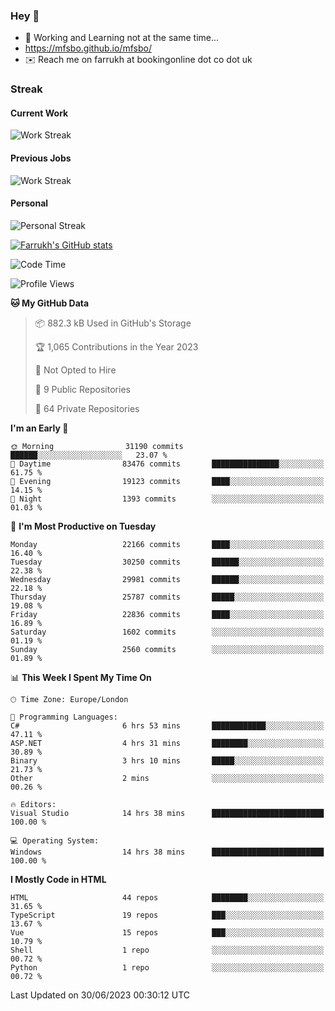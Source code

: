 ### Hey 👋

- 🏃 Working and Learning not at the same time...
- https://mfsbo.github.io/mfsbo/
- ✉️ Reach me on farrukh at bookingonline dot co dot uk

### Streak
#### Current Work
![Work Streak](https://streak-stats.demolab.com/?user=mfsbo)
#### Previous Jobs
![Work Streak](https://streak-stats.demolab.com/?user=farrukhcw)
#### Personal
![Personal Streak](https://streak-stats.demolab.com/?user=farrukhsubhani)

[![Farrukh's GitHub stats](https://github-readme-stats.vercel.app/api?username=mfsbo&hide=stars&count_private=true)](https://github.com/mfsbo/)

<!--START_SECTION:waka-->
![Code Time](http://img.shields.io/badge/Code%20Time-344%20hrs%2059%20mins-blue)

![Profile Views](http://img.shields.io/badge/Profile%20Views-0-blue)

**🐱 My GitHub Data** 

> 📦 882.3 kB Used in GitHub's Storage 
 > 
> 🏆 1,065 Contributions in the Year 2023
 > 
> 🚫 Not Opted to Hire
 > 
> 📜 9 Public Repositories 
 > 
> 🔑 64 Private Repositories 
 > 
**I'm an Early 🐤** 

```text
🌞 Morning                31190 commits       ██████░░░░░░░░░░░░░░░░░░░   23.07 % 
🌆 Daytime                83476 commits       ███████████████░░░░░░░░░░   61.75 % 
🌃 Evening                19123 commits       ████░░░░░░░░░░░░░░░░░░░░░   14.15 % 
🌙 Night                  1393 commits        ░░░░░░░░░░░░░░░░░░░░░░░░░   01.03 % 
```
📅 **I'm Most Productive on Tuesday** 

```text
Monday                   22166 commits       ████░░░░░░░░░░░░░░░░░░░░░   16.40 % 
Tuesday                  30250 commits       ██████░░░░░░░░░░░░░░░░░░░   22.38 % 
Wednesday                29981 commits       ██████░░░░░░░░░░░░░░░░░░░   22.18 % 
Thursday                 25787 commits       █████░░░░░░░░░░░░░░░░░░░░   19.08 % 
Friday                   22836 commits       ████░░░░░░░░░░░░░░░░░░░░░   16.89 % 
Saturday                 1602 commits        ░░░░░░░░░░░░░░░░░░░░░░░░░   01.19 % 
Sunday                   2560 commits        ░░░░░░░░░░░░░░░░░░░░░░░░░   01.89 % 
```


📊 **This Week I Spent My Time On** 

```text
🕑︎ Time Zone: Europe/London

💬 Programming Languages: 
C#                       6 hrs 53 mins       ████████████░░░░░░░░░░░░░   47.11 % 
ASP.NET                  4 hrs 31 mins       ████████░░░░░░░░░░░░░░░░░   30.89 % 
Binary                   3 hrs 10 mins       █████░░░░░░░░░░░░░░░░░░░░   21.73 % 
Other                    2 mins              ░░░░░░░░░░░░░░░░░░░░░░░░░   00.26 % 

🔥 Editors: 
Visual Studio            14 hrs 38 mins      █████████████████████████   100.00 % 

💻 Operating System: 
Windows                  14 hrs 38 mins      █████████████████████████   100.00 % 
```

**I Mostly Code in HTML** 

```text
HTML                     44 repos            ████████░░░░░░░░░░░░░░░░░   31.65 % 
TypeScript               19 repos            ███░░░░░░░░░░░░░░░░░░░░░░   13.67 % 
Vue                      15 repos            ███░░░░░░░░░░░░░░░░░░░░░░   10.79 % 
Shell                    1 repo              ░░░░░░░░░░░░░░░░░░░░░░░░░   00.72 % 
Python                   1 repo              ░░░░░░░░░░░░░░░░░░░░░░░░░   00.72 % 
```




 Last Updated on 30/06/2023 00:30:12 UTC
<!--END_SECTION:waka-->
<!--
**mfsbo/mfsbo** is a ✨ _special_ ✨ repository because its `README.md` (this file) appears on your GitHub profile.

Here are some ideas to get you started:

- 🔭 I’m currently working on ...
- 🌱 I’m currently learning ...
- 👯 I’m looking to collaborate on ...
- 🤔 I’m looking for help with ...
- 💬 Ask me about ...
- 📫 How to reach me: ...
- 😄 Pronouns: ...
- ⚡ Fun fact: ...
-->
